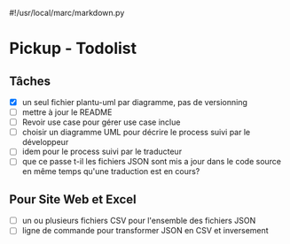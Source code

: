 #!/usr/local/marc/markdown.py

# Pickup - Todolist

## Tâches

* [x] un seul fichier plantu-uml par diagramme, pas de versionning
* [ ] mettre à jour le README
* [ ] Revoir use case pour gérer use case inclue
* [ ] choisir un diagramme UML pour décrire le process suivi par le développeur
* [ ] idem pour le process suivi par le traducteur
* [ ] que ce passe t-il les fichiers JSON sont mis a jour dans le code source en même temps qu'une traduction est en cours?

## Pour Site Web et Excel

* [ ] un ou plusieurs fichiers CSV pour l'ensemble des fichiers JSON
* [ ] ligne de commande pour transformer JSON en CSV et inversement
